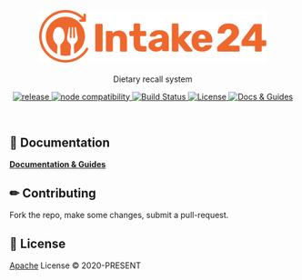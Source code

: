 <p align='center'>
    <img src='./packages/common/src/theme/assets/logo-primary.svg' width="400" alt="Intake24">
    <br>
    <br>
    Dietary recall system
</p>
<p align='center'>
    <a href="https://github.com/MRC-Epid-it24/intake24/releases">
        <img src="https://img.shields.io/github/package-json/version/MRC-Epid-it24/intake24/master?label=release&color=EE672D" alt="release">
    </a>
    <a href="https://nodejs.org/en/about/releases">
        <img src="https://img.shields.io/badge/node-%3E%3D%2018-success" alt="node compatibility">
    </a>
    <a href='https://github.com/MRC-Epid-it24/intake24/actions' target="__blank">
        <img src='https://github.com/MRC-Epid-it24/intake24/workflows/CI/badge.svg' alt="Build Status">
    </a>
    <a href="https://github.com/MRC-Epid-it24/intake24/blob/master/LICENSE" target="__blank">
        <img src="https://img.shields.io/github/license/MRC-Epid-it24/intake24" alt="License">
    </a>
    <a href="https://docs.intake24.org" target="__blank">
        <img src="https://img.shields.io/static/v1?label=web&message=Docs%20%26%20Guides&color=EE672D" alt="Docs & Guides">
    </a>
</p>
<br/>

## 📖 Documentation

[**Documentation & Guides**](https://docs.intake24.org)

## ✏ Contributing

Fork the repo, make some changes, submit a pull-request.

## 📄 License

[Apache](./LICENSE) License © 2020-PRESENT

